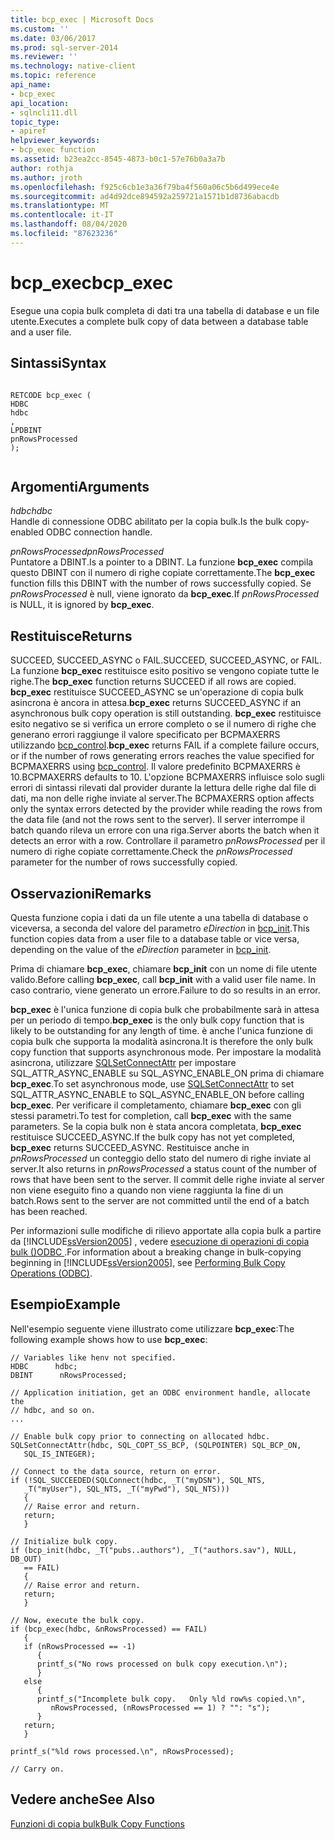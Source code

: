 ```yaml
---
title: bcp_exec | Microsoft Docs
ms.custom: ''
ms.date: 03/06/2017
ms.prod: sql-server-2014
ms.reviewer: ''
ms.technology: native-client
ms.topic: reference
api_name:
- bcp_exec
api_location:
- sqlncli11.dll
topic_type:
- apiref
helpviewer_keywords:
- bcp_exec function
ms.assetid: b23ea2cc-8545-4873-b0c1-57e76b0a3a7b
author: rothja
ms.author: jroth
ms.openlocfilehash: f925c6cb1e3a36f79ba4f560a06c5b6d499ece4e
ms.sourcegitcommit: ad4d92dce894592a259721a1571b1d8736abacdb
ms.translationtype: MT
ms.contentlocale: it-IT
ms.lasthandoff: 08/04/2020
ms.locfileid: "87623236"
---
```

# <a name="bcp_exec"></a><span data-ttu-id="dcac4-102">bcp_exec</span><span class="sxs-lookup"><span data-stu-id="dcac4-102">bcp_exec</span></span>
  <span data-ttu-id="dcac4-103">Esegue una copia bulk completa di dati tra una tabella di database e un file utente.</span><span class="sxs-lookup"><span data-stu-id="dcac4-103">Executes a complete bulk copy of data between a database table and a user file.</span></span>  
  
## <a name="syntax"></a><span data-ttu-id="dcac4-104">Sintassi</span><span class="sxs-lookup"><span data-stu-id="dcac4-104">Syntax</span></span>  
  
```  
  
RETCODE bcp_exec (  
HDBC   
hdbc  
,  
LPDBINT   
pnRowsProcessed  
);  
  
```  
  
## <a name="arguments"></a><span data-ttu-id="dcac4-105">Argomenti</span><span class="sxs-lookup"><span data-stu-id="dcac4-105">Arguments</span></span>  
 <span data-ttu-id="dcac4-106">*hdbc*</span><span class="sxs-lookup"><span data-stu-id="dcac4-106">*hdbc*</span></span>  
 <span data-ttu-id="dcac4-107">Handle di connessione ODBC abilitato per la copia bulk.</span><span class="sxs-lookup"><span data-stu-id="dcac4-107">Is the bulk copy-enabled ODBC connection handle.</span></span>  
  
 <span data-ttu-id="dcac4-108">*pnRowsProcessed*</span><span class="sxs-lookup"><span data-stu-id="dcac4-108">*pnRowsProcessed*</span></span>  
 <span data-ttu-id="dcac4-109">Puntatore a DBINT.</span><span class="sxs-lookup"><span data-stu-id="dcac4-109">Is a pointer to a DBINT.</span></span> <span data-ttu-id="dcac4-110">La funzione **bcp_exec** compila questo DBINT con il numero di righe copiate correttamente.</span><span class="sxs-lookup"><span data-stu-id="dcac4-110">The **bcp_exec** function fills this DBINT with the number of rows successfully copied.</span></span> <span data-ttu-id="dcac4-111">Se *pnRowsProcessed* è null, viene ignorato da **bcp_exec**.</span><span class="sxs-lookup"><span data-stu-id="dcac4-111">If *pnRowsProcessed* is NULL, it is ignored by **bcp_exec**.</span></span>  
  
## <a name="returns"></a><span data-ttu-id="dcac4-112">Restituisce</span><span class="sxs-lookup"><span data-stu-id="dcac4-112">Returns</span></span>  
 <span data-ttu-id="dcac4-113">SUCCEED, SUCCEED_ASYNC o FAIL.</span><span class="sxs-lookup"><span data-stu-id="dcac4-113">SUCCEED, SUCCEED_ASYNC, or FAIL.</span></span> <span data-ttu-id="dcac4-114">La funzione **bcp_exec** restituisce esito positivo se vengono copiate tutte le righe.</span><span class="sxs-lookup"><span data-stu-id="dcac4-114">The **bcp_exec** function returns SUCCEED if all rows are copied.</span></span> <span data-ttu-id="dcac4-115">**bcp_exec** restituisce SUCCEED_ASYNC se un'operazione di copia bulk asincrona è ancora in attesa.</span><span class="sxs-lookup"><span data-stu-id="dcac4-115">**bcp_exec** returns SUCCEED_ASYNC if an asynchronous bulk copy operation is still outstanding.</span></span> <span data-ttu-id="dcac4-116">**bcp_exec** restituisce esito negativo se si verifica un errore completo o se il numero di righe che generano errori raggiunge il valore specificato per BCPMAXERRS utilizzando [bcp_control](bcp-control.md).</span><span class="sxs-lookup"><span data-stu-id="dcac4-116">**bcp_exec** returns FAIL if a complete failure occurs, or if the number of rows generating errors reaches the value specified for BCPMAXERRS using [bcp_control](bcp-control.md).</span></span> <span data-ttu-id="dcac4-117">Il valore predefinito BCPMAXERRS è 10.</span><span class="sxs-lookup"><span data-stu-id="dcac4-117">BCPMAXERRS defaults to 10.</span></span> <span data-ttu-id="dcac4-118">L'opzione BCPMAXERRS influisce solo sugli errori di sintassi rilevati dal provider durante la lettura delle righe dal file di dati, ma non delle righe inviate al server.</span><span class="sxs-lookup"><span data-stu-id="dcac4-118">The BCPMAXERRS option affects only the syntax errors detected by the provider while reading the rows from the data file (and not the rows sent to the server).</span></span> <span data-ttu-id="dcac4-119">Il server interrompe il batch quando rileva un errore con una riga.</span><span class="sxs-lookup"><span data-stu-id="dcac4-119">Server aborts the batch when it detects an error with a row.</span></span> <span data-ttu-id="dcac4-120">Controllare il parametro *pnRowsProcessed* per il numero di righe copiate correttamente.</span><span class="sxs-lookup"><span data-stu-id="dcac4-120">Check the *pnRowsProcessed* parameter for the number of rows successfully copied.</span></span>  
  
## <a name="remarks"></a><span data-ttu-id="dcac4-121">Osservazioni</span><span class="sxs-lookup"><span data-stu-id="dcac4-121">Remarks</span></span>  
 <span data-ttu-id="dcac4-122">Questa funzione copia i dati da un file utente a una tabella di database o viceversa, a seconda del valore del parametro *eDirection* in [bcp_init](bcp-init.md).</span><span class="sxs-lookup"><span data-stu-id="dcac4-122">This function copies data from a user file to a database table or vice versa, depending on the value of the *eDirection* parameter in [bcp_init](bcp-init.md).</span></span>  
  
 <span data-ttu-id="dcac4-123">Prima di chiamare **bcp_exec**, chiamare **bcp_init** con un nome di file utente valido.</span><span class="sxs-lookup"><span data-stu-id="dcac4-123">Before calling **bcp_exec**, call **bcp_init** with a valid user file name.</span></span> <span data-ttu-id="dcac4-124">In caso contrario, viene generato un errore.</span><span class="sxs-lookup"><span data-stu-id="dcac4-124">Failure to do so results in an error.</span></span>  
  
 <span data-ttu-id="dcac4-125">**bcp_exec** è l'unica funzione di copia bulk che probabilmente sarà in attesa per un periodo di tempo.</span><span class="sxs-lookup"><span data-stu-id="dcac4-125">**bcp_exec** is the only bulk copy function that is likely to be outstanding for any length of time.</span></span> <span data-ttu-id="dcac4-126">è anche l'unica funzione di copia bulk che supporta la modalità asincrona.</span><span class="sxs-lookup"><span data-stu-id="dcac4-126">It is therefore the only bulk copy function that supports asynchronous mode.</span></span> <span data-ttu-id="dcac4-127">Per impostare la modalità asincrona, utilizzare [SQLSetConnectAttr](../native-client-odbc-api/sqlsetconnectattr.md) per impostare SQL_ATTR_ASYNC_ENABLE su SQL_ASYNC_ENABLE_ON prima di chiamare **bcp_exec**.</span><span class="sxs-lookup"><span data-stu-id="dcac4-127">To set asynchronous mode, use [SQLSetConnectAttr](../native-client-odbc-api/sqlsetconnectattr.md) to set SQL_ATTR_ASYNC_ENABLE to SQL_ASYNC_ENABLE_ON before calling **bcp_exec**.</span></span> <span data-ttu-id="dcac4-128">Per verificare il completamento, chiamare **bcp_exec** con gli stessi parametri.</span><span class="sxs-lookup"><span data-stu-id="dcac4-128">To test for completion, call **bcp_exec** with the same parameters.</span></span> <span data-ttu-id="dcac4-129">Se la copia bulk non è stata ancora completata, **bcp_exec** restituisce SUCCEED_ASYNC.</span><span class="sxs-lookup"><span data-stu-id="dcac4-129">If the bulk copy has not yet completed, **bcp_exec** returns SUCCEED_ASYNC.</span></span> <span data-ttu-id="dcac4-130">Restituisce anche in *pnRowsProcessed* un conteggio dello stato del numero di righe inviate al server.</span><span class="sxs-lookup"><span data-stu-id="dcac4-130">It also returns in *pnRowsProcessed* a status count of the number of rows that have been sent to the server.</span></span> <span data-ttu-id="dcac4-131">Il commit delle righe inviate al server non viene eseguito fino a quando non viene raggiunta la fine di un batch.</span><span class="sxs-lookup"><span data-stu-id="dcac4-131">Rows sent to the server are not committed until the end of a batch has been reached.</span></span>  
  
 <span data-ttu-id="dcac4-132">Per informazioni sulle modifiche di rilievo apportate alla copia bulk a partire da [!INCLUDE[ssVersion2005](../../includes/ssversion2005-md.md)] , vedere [esecuzione di operazioni di copia bulk &#40;&#41;ODBC ](../native-client-odbc-bulk-copy-operations/performing-bulk-copy-operations-odbc.md).</span><span class="sxs-lookup"><span data-stu-id="dcac4-132">For information about a breaking change in bulk-copying beginning in [!INCLUDE[ssVersion2005](../../includes/ssversion2005-md.md)], see [Performing Bulk Copy Operations &#40;ODBC&#41;](../native-client-odbc-bulk-copy-operations/performing-bulk-copy-operations-odbc.md).</span></span>  
  
## <a name="example"></a><span data-ttu-id="dcac4-133">Esempio</span><span class="sxs-lookup"><span data-stu-id="dcac4-133">Example</span></span>  
 <span data-ttu-id="dcac4-134">Nell'esempio seguente viene illustrato come utilizzare **bcp_exec**:</span><span class="sxs-lookup"><span data-stu-id="dcac4-134">The following example shows how to use **bcp_exec**:</span></span>  
  
```  
// Variables like henv not specified.  
HDBC      hdbc;  
DBINT      nRowsProcessed;  
  
// Application initiation, get an ODBC environment handle, allocate the  
// hdbc, and so on.  
...   
  
// Enable bulk copy prior to connecting on allocated hdbc.  
SQLSetConnectAttr(hdbc, SQL_COPT_SS_BCP, (SQLPOINTER) SQL_BCP_ON,  
   SQL_IS_INTEGER);  
  
// Connect to the data source, return on error.  
if (!SQL_SUCCEEDED(SQLConnect(hdbc, _T("myDSN"), SQL_NTS,  
   _T("myUser"), SQL_NTS, _T("myPwd"), SQL_NTS)))  
   {  
   // Raise error and return.  
   return;  
   }  
  
// Initialize bulk copy.   
if (bcp_init(hdbc, _T("pubs..authors"), _T("authors.sav"), NULL, DB_OUT)  
   == FAIL)  
   {  
   // Raise error and return.  
   return;  
   }  
  
// Now, execute the bulk copy.   
if (bcp_exec(hdbc, &nRowsProcessed) == FAIL)  
   {  
   if (nRowsProcessed == -1)  
      {  
      printf_s("No rows processed on bulk copy execution.\n");  
      }  
   else  
      {  
      printf_s("Incomplete bulk copy.   Only %ld row%s copied.\n",  
         nRowsProcessed, (nRowsProcessed == 1) ? "": "s");  
      }  
   return;  
   }  
  
printf_s("%ld rows processed.\n", nRowsProcessed);  
  
// Carry on.  
```  
  
## <a name="see-also"></a><span data-ttu-id="dcac4-135">Vedere anche</span><span class="sxs-lookup"><span data-stu-id="dcac4-135">See Also</span></span>  
 [<span data-ttu-id="dcac4-136">Funzioni di copia bulk</span><span class="sxs-lookup"><span data-stu-id="dcac4-136">Bulk Copy Functions</span></span>](sql-server-driver-extensions-bulk-copy-functions.md)  
  
  
